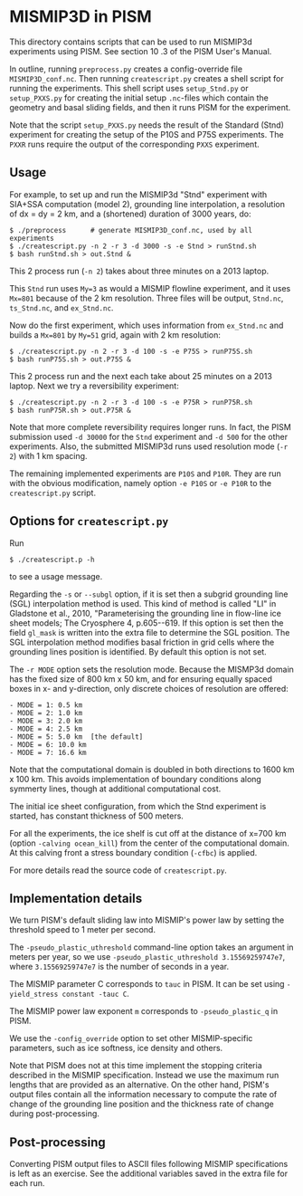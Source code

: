MISMIP3D in PISM
==============

This directory contains scripts that can be used to run MISMIP3d experiments using PISM.  See section 10  .3 of the PISM User's Manual.

In outline, running `preprocess.py` creates a config-override file `MISMIP3D_conf.nc`.  Then running `createscript.py` creates a shell script for running the experiments.  This shell script uses  `setup_Stnd.py` or `setup_PXXS.py` for creating the initial setup `.nc`-files which contain the geometry and basal sliding fields, and then it runs PISM for the experiment.

Note that the script `setup_PXXS.py` needs the result of the Standard (Stnd) experiment for creating the setup of the P10S and P75S experiments.  The `PXXR` runs require the output of the corresponding `PXXS` experiment.


Usage
-------

For example, to set up and run the MISMIP3d "Stnd" experiment with SIA+SSA computation (model 2), grounding line interpolation, a resolution of dx = dy = 2 km, and a (shortened) duration of 3000 years, do:

    $ ./preprocess      # generate MISMIP3D_conf.nc, used by all experiments
    $ ./createscript.py -n 2 -r 3 -d 3000 -s -e Stnd > runStnd.sh
    $ bash runStnd.sh > out.Stnd &

This 2 process run (`-n 2`) takes about three minutes on a 2013 laptop.

This `Stnd` run uses `My=3` as would a MISMIP flowline experiment, and it uses `Mx=801` because of the 2 km resolution.  Three files will be output, `Stnd.nc`, `ts_Stnd.nc`, and `ex_Stnd.nc`.

Now do the first experiment, which uses information from `ex_Stnd.nc` and builds a `Mx=801` by `My=51` grid, again with 2 km resolution:

    $ ./createscript.py -n 2 -r 3 -d 100 -s -e P75S > runP75S.sh
    $ bash runP75S.sh > out.P75S &

This 2 process run and the next each take about 25 minutes on a 2013 laptop.  Next we try a reversibility experiment:

    $ ./createscript.py -n 2 -r 3 -d 100 -s -e P75R > runP75R.sh
    $ bash runP75R.sh > out.P75R &

Note that more complete reversibility requires longer runs.  In fact, the PISM submission used `-d 30000` for the `Stnd` experiment and `-d 500` for the other experiments.  Also, the submitted MISMIP3d runs used resolution mode (`-r 2`) with 1 km spacing.

The remaining implemented experiments are `P10S` and `P10R`.  They are run with the obvious modification, namely option `-e P10S` or `-e P10R` to the `createscript.py` script.


Options for `createscript.py`
-------------------------

Run

    $ ./createscript.p -h

to see a usage message.

Regarding the `-s` or `--subgl` option, if it is set then a subgrid grounding line (SGL) interpolation method is used.  This kind of method is called "LI" in Gladstone et al., 2010, "Parameterising the grounding line in flow-line ice sheet models; The Cryosphere 4, p.605--619.  If this option is set then the field `gl_mask` is written into the extra file to determine the SGL position. The SGL interpolation method modifies basal friction in grid cells where the grounding lines position is identified.  By default this option is not set.

The `-r MODE` option sets the resolution mode.  Because the MISMP3d domain has the fixed size of 800 km x 50 km, and for ensuring equally spaced boxes in x- and y-direction, only discrete choices of resolution are offered:

    - MODE = 1: 0.5 km
    - MODE = 2: 1.0 km
    - MODE = 3: 2.0 km
    - MODE = 4: 2.5 km
    - MODE = 5: 5.0 km  [the default]
    - MODE = 6: 10.0 km
    - MODE = 7: 16.6 km

Note that the computational domain is doubled in both directions to 1600 km x 100 km.  This avoids implementation of boundary conditions along symmerty lines, though at additional computational cost.

The initial ice sheet configuration, from which the Stnd experiment is started, has constant thickness of 500 meters.

For all the experiments, the ice shelf is cut off at the distance of x=700 km (option `-calving ocean_kill`) from the center of the computational domain.  At this calving front a stress boundary condition (`-cfbc`) is applied.

For more details read the source code of `createscript.py`.


Implementation details
----------------------

We turn PISM's default sliding law into MISMIP's power law by setting the
threshold speed to 1 meter per second.

The `-pseudo_plastic_uthreshold` command-line option takes an argument in meters per year, so we use `-pseudo_plastic_uthreshold 3.15569259747e7`, where `3.15569259747e7` is the number of seconds in a year.

The MISMIP parameter C corresponds to `tauc` in PISM.  It can be set using `-yield_stress constant -tauc C`.

The MISMIP power law exponent `m` corresponds to `-pseudo_plastic_q` in PISM.

We use the `-config_override` option to set other MISMIP-specific parameters, such as ice softness, ice density and others.

Note that PISM does not at this time implement the stopping criteria described in the MISMIP specification.  Instead we use the maximum run lengths that are provided as an alternative. On the other hand, PISM's output files contain all the information necessary to compute the rate of change of the grounding line position and the thickness rate of change during post-processing.


Post-processing
---------------

Converting PISM output files to ASCII files following MISMIP specifications is left as an exercise.  See the additional variables saved in the extra file for each run.

